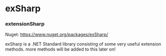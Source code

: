 # exSharp
### extensionSharp

Nuget: https://www.nuget.org/packages/exSharp/

exSharp is a .NET Standard library consisting of some very useful extension methods.
more methods will be added to this later on!
